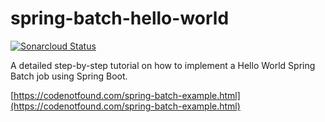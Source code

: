 # spring-batch-hello-world

[![Sonarcloud Status](https://sonarcloud.io/api/project_badges/measure?project=com.codenotfound%3Aspring-batch-hello-world&metric=alert_status)](https://sonarcloud.io/dashboard?id=com.codenotfound%3Aspring-batch-hello-world)

A detailed step-by-step tutorial on how to implement a Hello World Spring Batch job using Spring Boot.

[https://codenotfound.com/spring-batch-example.html](https://codenotfound.com/spring-batch-example.html)
